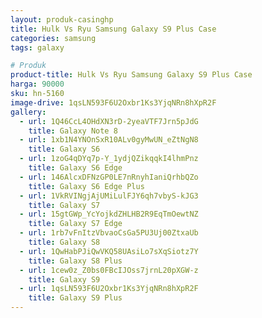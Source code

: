 ```yaml
---
layout: produk-casinghp
title: Hulk Vs Ryu Samsung Galaxy S9 Plus Case
categories: samsung
tags: galaxy

# Produk
product-title: Hulk Vs Ryu Samsung Galaxy S9 Plus Case
harga: 90000
sku: hn-5160
image-drive: 1qsLN593F6U2Oxbr1Ks3YjqNRn8hXpR2F
gallery:
  - url: 1Q46CcL4OHdXN3rD-2yeaVTF7Jrn5pJdG
    title: Galaxy Note 8
  - url: 1xb1N4YNOnSxR10ALv0gyMwUN_eZtNgN8
    title: Galaxy S6
  - url: 1zoG4qDYq7p-Y_1ydjQZikqqkI4lhmPnz
    title: Galaxy S6 Edge
  - url: 146AlcxDFNzGP0LE7nRnyhIaniQrhbQZo
    title: Galaxy S6 Edge Plus
  - url: 1VkRVINgjAjUMiLulFJY6qh7vbyS-kJG3
    title: Galaxy S7
  - url: 15gtGWp_YcYojkdZHLHB2R9EqTmOewtNZ
    title: Galaxy S7 Edge
  - url: 1rb7vFnItzVbvaoCsGa5PU3Uj00ZtxaUb
    title: Galaxy S8
  - url: 1QwHabPJiQwVKQ58UAsiLo7sXqSiotz7Y
    title: Galaxy S8 Plus
  - url: 1cew0z_Z0bs0FBcIJOss7jrnL20pXGW-z
    title: Galaxy S9
  - url: 1qsLN593F6U2Oxbr1Ks3YjqNRn8hXpR2F
    title: Galaxy S9 Plus
---
```

